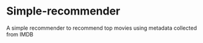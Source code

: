 # Simple-recommender
A simple recommender to recommend top movies using metadata collected from IMDB
